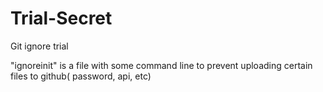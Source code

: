 # Trial-Secret
Git ignore trial

"ignoreinit" is a file with some command line to prevent uploading certain files to github( password, api, etc) 
